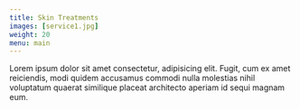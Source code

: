 ```yaml
---
title: Skin Treatments
images: [service1.jpg]
weight: 20
menu: main
---
```

Lorem ipsum dolor sit amet consectetur, adipisicing elit. Fugit, cum ex amet reiciendis, modi quidem accusamus commodi nulla molestias nihil voluptatum quaerat similique placeat architecto aperiam id sequi magnam eum.
